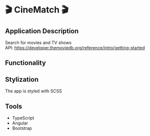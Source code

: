# 🎬 CineMatch 🎬

## Application Description

Search for movies and TV shows \
API: https://developer.themoviedb.org/reference/intro/getting-started

## Functionality


## Stylization
The app is styled with SCSS

## Tools
- TypeScript
- Angular
- Bootstrap
